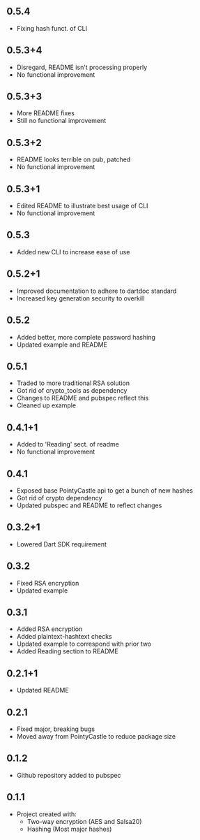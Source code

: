 ## 0.5.4
- Fixing hash funct. of CLI

## 0.5.3+4
- Disregard, README isn't processing properly
- No functional improvement

## 0.5.3+3
- More README fixes
- Still no functional improvement

## 0.5.3+2
- README looks terrible on pub, patched
- No functional improvement

## 0.5.3+1
- Edited README to illustrate best usage of CLI
- No functional improvement

## 0.5.3
- Added new CLI to increase ease of use

## 0.5.2+1
- Improved documentation to adhere to dartdoc standard
- Increased key generation security to overkill

## 0.5.2
- Added better, more complete password hashing
- Updated example and README

## 0.5.1
- Traded to more traditional RSA solution
- Got rid of crypto_tools as dependency
- Changes to README and pubspec reflect this
- Cleaned up example

## 0.4.1+1
- Added to 'Reading' sect. of readme
- No functional improvement

## 0.4.1
- Exposed base PointyCastle api to get a bunch of new hashes
- Got rid of crypto dependency
- Updated pubspec and README to reflect changes

## 0.3.2+1
- Lowered Dart SDK requirement

## 0.3.2
- Fixed RSA encryption
- Updated example

## 0.3.1
- Added RSA encryption
- Added plaintext-hashtext checks
- Updated example to correspond with prior two
- Added Reading section to README

## 0.2.1+1
- Updated README

## 0.2.1
- Fixed major, breaking bugs
- Moved away from PointyCastle to reduce package size

## 0.1.2

- Github repository added to pubspec

## 0.1.1

- Project created with:
    - Two-way encryption (AES and Salsa20)
    - Hashing (Most major hashes)
    

